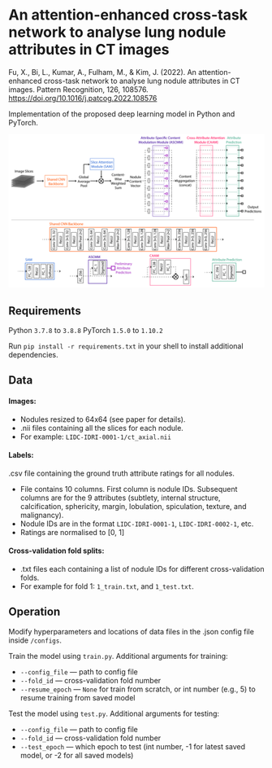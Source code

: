 # An attention-enhanced cross-task network to analyse lung nodule attributes in CT images

Fu, X., Bi, L., Kumar, A., Fulham, M., & Kim, J. (2022). An attention-enhanced cross-task network to analyse lung nodule attributes in CT images. Pattern Recognition, 126, 108576.
https://doi.org/10.1016/j.patcog.2022.108576 

Implementation of the proposed deep learning model in Python and PyTorch. 

![Alt text](FigS1.png?raw=true)

## Requirements

Python ``3.7.8`` to ``3.8.8``
PyTorch ``1.5.0`` to ``1.10.2``

Run ``pip install -r requirements.txt`` in your shell to install additional dependencies.

## Data

#### Images:
- Nodules resized to 64x64 (see paper for details).
- .nii files containing all the slices for each nodule.
- For example: ``LIDC-IDRI-0001-1/ct_axial.nii``

#### Labels:
.csv file containing the ground truth attribute ratings for all nodules.
- File contains 10 columns. First column is nodule IDs. Subsequent columns are for the 9 attributes (subtlety, internal structure, calcification, sphericity, margin, lobulation, spiculation, texture, and malignancy).
- Nodule IDs are in the format ``LIDC-IDRI-0001-1``, ``LIDC-IDRI-0002-1``, etc.
- Ratings are normalised to [0, 1]

#### Cross-validation fold splits:
- .txt files each containing a list of nodule IDs for different cross-validation folds.
- For example for fold 1: `1_train.txt`, and `1_test.txt`.

## Operation

Modify hyperparameters and locations of data files in the .json config file inside ``/configs``.

Train the model using ``train.py``.
Additional arguments for training:
- ``--config_file`` — path to config file
- ``--fold_id`` — cross-validation fold number
- ``--resume_epoch`` — ``None`` for train from scratch, or int number (e.g., 5) to resume training from saved model

Test the model using ``test.py``.
Additional arguments for testing:
- ``--config_file`` — path to config file
- ``--fold_id`` — cross-validation fold number
- ``--test_epoch`` — which epoch to test (int number, -1 for latest saved model, or -2 for all saved models)
